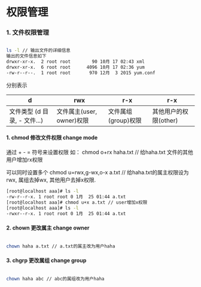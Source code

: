 # 权限管理
### 1. 文件权限管理

```bash

ls -l // 输出文件的详细信息
输出的文件信息如下
drwxr-xr-x.  2 root root        90 10月 17 02:43 xml
drwxr-xr-x.  6 root root      4096 10月 17 02:36 yum
-rw-r--r--.  1 root root       970 12月  3 2015 yum.conf

```

分别表示

| d | rwx | r-x | r-x |
| ---------| --- | --- | --- |
| 文件类型 (d 目录, - 文件...) | 文件属主(user, owner)权限 | 文件属组(group)权限 | 其他用户的权限(other) |

#### 1. chmod 修改文件权限 change mode

通过 + - = 符号来设置权限
如： chmod o+rx haha.txt // 给haha.txt 文件的其他用户增加rx权限

可以同时设置多个
chmod u=rwx,g-wx,o-x a.txt  // 给haha.txt的属主权限设为rwx, 属组去掉wx, 其他用户去掉x权限.

```bash
[root@localhost aaa]# ls -l
-rw-r--r-x. 1 root root 0 1月  25 01:44 a.txt
[root@localhost aaa]# chmod u+x a.txt // user增加x权限
[root@localhost aaa]# ls -l
-rwxr--r-x. 1 root root 0 1月  25 01:44 a.txt
```

#### 2. chown 更改属主 change owner

```bash

chown haha a.txt // a.txt的属主改为用户haha

```

#### 3. chgrp 更改属组 change group

```bash

chown haha abc // abc的属组改为用户haha

```